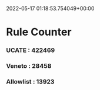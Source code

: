2022-05-17 01:18:53.754049+00:00
# Rule Counter 
 ### UCATE : 422469

 ### Veneto : 28458

 ### Allowlist : 13923